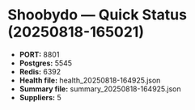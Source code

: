 # Shoobydo — Quick Status (20250818-165021)

- **PORT:** 8801
- **Postgres:** 5545
- **Redis:** 6392
- **Health file:** health_20250818-164925.json
- **Summary file:** summary_20250818-164925.json
- **Suppliers:** 5
